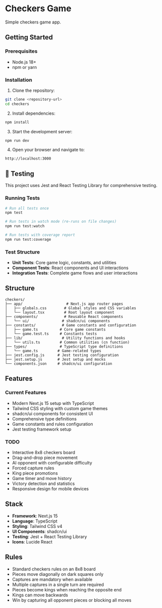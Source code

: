 # Checkers Game

Simple checkers game app.

## Getting Started

### Prerequisites

- Node.js 18+ 
- npm or yarn

### Installation

1. Clone the repository:
```bash
git clone <repository-url>
cd checkers
```

2. Install dependencies:
```bash
npm install
```

3. Start the development server:
```bash
npm run dev
```

4. Open your browser and navigate to:
```
http://localhost:3000
```

## 🧪 Testing

This project uses Jest and React Testing Library for comprehensive testing.

### Running Tests

```bash
# Run all tests once
npm test

# Run tests in watch mode (re-runs on file changes)
npm run test:watch

# Run tests with coverage report
npm run test:coverage
```

### Test Structure

- **Unit Tests**: Core game logic, constants, and utilities
- **Component Tests**: React components and UI interactions
- **Integration Tests**: Complete game flows and user interactions

## Structure

```
checkers/
├── app/                    # Next.js app router pages
│   ├── globals.css        # Global styles and CSS variables
│   └── layout.tsx         # Root layout component
├── components/            # Reusable React components
│   └── ui/               # shadcn/ui components
├── constants/            # Game constants and configuration
│   ├── game.ts          # Core game constants
│   └── game.test.ts     # Constants tests
├── lib/                  # Utility functions and hooks
│   └── utils.ts         # Common utilities (cn function)
├── types/               # TypeScript type definitions
│   └── game.ts         # Game-related types
├── jest.config.js      # Jest testing configuration
├── jest.setup.js       # Jest setup and mocks
└── components.json     # shadcn/ui configuration
```

## Features

### Current Features
- Modern Next.js 15 setup with TypeScript
- Tailwind CSS styling with custom game themes
- shadcn/ui components for consistent UI
- Comprehensive type definitions
- Game constants and rules configuration
- Jest testing framework setup

### TODO
- Interactive 8x8 checkers board
- Drag-and-drop piece movement
- AI opponent with configurable difficulty
- Forced capture rules
- King piece promotions
- Game timer and move history
- Victory detection and statistics
- Responsive design for mobile devices

## Stack

- **Framework**: Next.js 15
- **Language**: TypeScript
- **Styling**: Tailwind CSS v4
- **UI Components**: shadcn/ui
- **Testing**: Jest + React Testing Library
- **Icons**: Lucide React

## Rules

- Standard checkers rules on an 8x8 board
- Pieces move diagonally on dark squares only
- Captures are mandatory when available
- Multiple captures in a single turn are required
- Pieces become kings when reaching the opposite end
- Kings can move backwards
- Win by capturing all opponent pieces or blocking all moves
